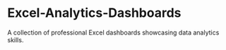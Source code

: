 # Excel-Analytics-Dashboards
A collection of professional Excel dashboards showcasing data analytics skills. 
